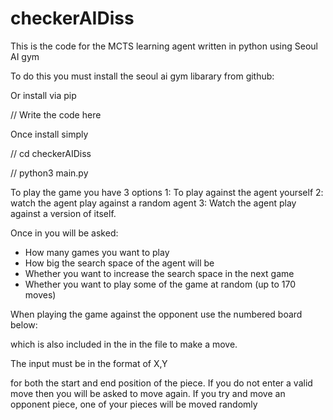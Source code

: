 # checkerAIDiss
This is the code for the MCTS learning agent written in python using Seoul AI gym

To do this you must install the seoul ai gym libarary from github:


Or install via pip

// Write the code here 


Once install simply 

// cd checkerAIDiss

// python3 main.py

To play the game you have 3 options 
1: To play against the agent yourself 
2: watch the agent play against a random agent 
3: Watch the agent play against a version of itself. 


Once in you will be asked:
- How many games you want to play 
- How big the search space of the agent will be 
- Whether you want to increase the search space in the next game 
- Whether you want to play some of the game at random (up to 170 moves)


When playing the game against the opponent use the numbered board below: 

which is also included in the in the file to make a move.

The input must be in the format of 
X,Y

for both the start and end position of the piece. If you do not enter a valid 
move then you will be asked to move again. If you try and move an opponent piece, one of your 
pieces will be moved randomly 
